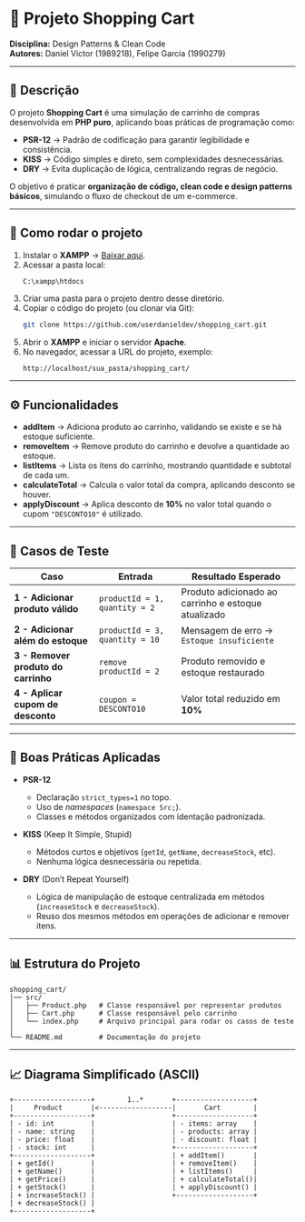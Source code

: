 # 🛒 Projeto Shopping Cart

**Disciplina:** Design Patterns & Clean Code  
**Autores:** Daniel Victor (1989218), Felipe Garcia (1990279)  

---

## 📌 Descrição
O projeto **Shopping Cart** é uma simulação de carrinho de compras desenvolvida em **PHP puro**, aplicando boas práticas de programação como:  

- **PSR-12** → Padrão de codificação para garantir legibilidade e consistência.  
- **KISS** → Código simples e direto, sem complexidades desnecessárias.  
- **DRY** → Evita duplicação de lógica, centralizando regras de negócio.  

O objetivo é praticar **organização de código, clean code e design patterns básicos**, simulando o fluxo de checkout de um e-commerce.  

---

## 🚀 Como rodar o projeto
1. Instalar o **XAMPP** → [Baixar aqui](https://www.apachefriends.org/pt_br/download.html).  
2. Acessar a pasta local:  
   ```bash
   C:\xampp\htdocs
   ```  
3. Criar uma pasta para o projeto dentro desse diretório.  
4. Copiar o código do projeto (ou clonar via Git):  
   ```bash
   git clone https://github.com/userdanieldev/shopping_cart.git
   ```  
5. Abrir o **XAMPP** e iniciar o servidor **Apache**.  
6. No navegador, acessar a URL do projeto, exemplo:  
   ```
   http://localhost/sua_pasta/shopping_cart/
   ```  

---

## ⚙️ Funcionalidades
- **addItem** → Adiciona produto ao carrinho, validando se existe e se há estoque suficiente.  
- **removeItem** → Remove produto do carrinho e devolve a quantidade ao estoque.  
- **listItems** → Lista os itens do carrinho, mostrando quantidade e subtotal de cada um.  
- **calculateTotal** → Calcula o valor total da compra, aplicando desconto se houver.  
- **applyDiscount** → Aplica desconto de **10%** no valor total quando o cupom `"DESCONTO10"` é utilizado.  

---

## 🧪 Casos de Teste

| Caso | Entrada | Resultado Esperado |
|------|---------|--------------------|
| **1 - Adicionar produto válido** | `productId = 1, quantity = 2` | Produto adicionado ao carrinho e estoque atualizado |
| **2 - Adicionar além do estoque** | `productId = 3, quantity = 10` | Mensagem de erro → `Estoque insuficiente` |
| **3 - Remover produto do carrinho** | `remove productId = 2` | Produto removido e estoque restaurado |
| **4 - Aplicar cupom de desconto** | `coupon = DESCONTO10` | Valor total reduzido em **10%** |

---

## 🧹 Boas Práticas Aplicadas
- **PSR-12**  
  - Declaração `strict_types=1` no topo.  
  - Uso de *namespaces* (`namespace Src;`).  
  - Classes e métodos organizados com identação padronizada.  

- **KISS** (Keep It Simple, Stupid)  
  - Métodos curtos e objetivos (`getId`, `getName`, `decreaseStock`, etc).  
  - Nenhuma lógica desnecessária ou repetida.  

- **DRY** (Don’t Repeat Yourself)  
  - Lógica de manipulação de estoque centralizada em métodos (`increaseStock` e `decreaseStock`).  
  - Reuso dos mesmos métodos em operações de adicionar e remover itens.  

---

## 📊 Estrutura do Projeto

```
shopping_cart/
│── src/
│   ├── Product.php   # Classe responsável por representar produtos
│   ├── Cart.php      # Classe responsável pelo carrinho
│   └── index.php     # Arquivo principal para rodar os casos de teste
│
└── README.md         # Documentação do projeto
```

---

## 📈 Diagrama Simplificado (ASCII)

```
+-------------------+        1..*       +-------------------+
|     Product       |<------------------|       Cart        |
+-------------------+                   +-------------------+
| - id: int         |                   | - items: array    |
| - name: string    |                   | - products: array |
| - price: float    |                   | - discount: float |
| - stock: int      |                   +-------------------+
+-------------------+                   | + addItem()       |
| + getId()         |                   | + removeItem()    |
| + getName()       |                   | + listItems()     |
| + getPrice()      |                   | + calculateTotal()|
| + getStock()      |                   | + applyDiscount() |
| + increaseStock() |                   +-------------------+
| + decreaseStock() |
+-------------------+
```
